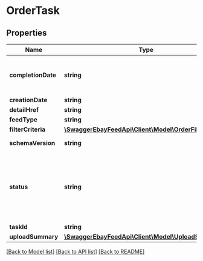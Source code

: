 # OrderTask

## Properties
Name | Type | Description | Notes
------------ | ------------- | ------------- | -------------
**completionDate** | **string** | The timestamp when the task went into the COMPLETED or COMPLETED_WITH_ERROR state. This state means that eBay has compiled the report for the seller based on the seller&amp;rsquo;s filter criteria, and the seller can run a getResultFile call to download the report. | [optional] 
**creationDate** | **string** | The date the task was created. | [optional] 
**detailHref** | **string** | The path to the call URI used to retrieve the task. | [optional] 
**feedType** | **string** | The feed type associated with the task. | [optional] 
**filterCriteria** | [**\SwaggerEbayFeedApi\Client\Model\OrderFilterCriteria**](OrderFilterCriteria.md) |  | [optional] 
**schemaVersion** | **string** | The schema version number associated with the create task. | [optional] 
**status** | **string** | The enumeration value that indicates the state of the task that was submitted in the request. See FeedStatusEnum for information. The values COMPLETED and COMPLETED_WITH_ERROR indicate the Order Report file is ready to download. For implementation help, refer to &lt;a href&#x3D;&#39;https://developer.ebay.com/api-docs/sell/feed/types/api:FeedStatusEnum&#39;&gt;eBay API documentation&lt;/a&gt; | [optional] 
**taskId** | **string** | The ID of the task that was submitted in the request. | [optional] 
**uploadSummary** | [**\SwaggerEbayFeedApi\Client\Model\UploadSummary**](UploadSummary.md) |  | [optional] 

[[Back to Model list]](../README.md#documentation-for-models) [[Back to API list]](../README.md#documentation-for-api-endpoints) [[Back to README]](../README.md)


